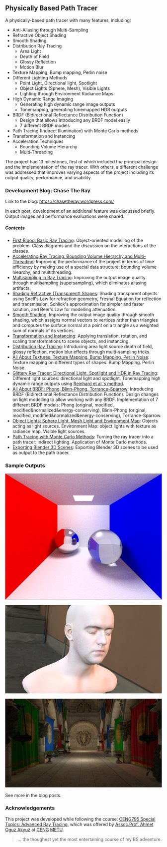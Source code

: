 ## Physically Based Path Tracer
A physically-based path tracer with many features, including:
- Anti-Aliasing through Multi-Sampling
- Refractive Object Shading
- Smooth Shading
- Distribution Ray Tracing
  - Area Light
  - Depth of Field
  - Glossy Reflection
  - Motion Blur
- Texture Mapping, Bump mapping, Perlin noise
- Different Lighting Methods
  - Point Light, Directional light, Spotlight
  - Object Lights (Sphere, Mesh), Visible Lights
  - Lighting through Environment Radiance Maps
- High Dynamic Range Imaging
  - Generating high dynamic range image outputs
  - Tonemapping, generating tonemapped HDR outputs
- BRDF (Bidirectional Reflectance Distribution Function)
  - Design that allows introducing any BRDF model easily
  - 7 different BRDF models
- Path Tracing (Indirect Illumination) with Monte Carlo methods
- Transformation and Instancing
- Acceleration Techniques
  - Bounding Volume Hierarchy
  - Multi-Threading

The project had 13 milestones, first of which included the principal design and the implementation of the ray tracer. With others, a different challenge was addressed that improves varying aspects of the project including its output quality, performance, and usability.

### Development Blog: Chase The Ray
Link to the blog: https://chasetheray.wordpress.com/

In each post, development of an additional feature was discussed briefly. Output images and performance evaluations were shared.

##### Contents
- [First Blood: Basic Ray Tracing](https://chasetheray.wordpress.com/2018/03/01/first-blood-basic-ray-tracer/): Object-oriented modelling of the problem. Class diagrams and the discussion on the interactions of the classes.
- [Accelerating Ray Tracing: Bounding Volume Hierarchy and Multi-Threading](https://chasetheray.wordpress.com/2018/03/28/accelerating-ray-tracing-bounding-volume-hierarchy-and-multi-threading/): Improving the performance of the project in terms of time efficiency by making use of a special data structure: bounding volume hiearchy, and multithreading.
- [Multisampling in Ray Tracing](https://chasetheray.wordpress.com/2018/03/28/multisampling-in-ray-tracing/): Improving the output image quality through multisampling (supersampling), which eliminates aliasing artifacts.
- [Shading Refractive (Transparent) Shapes](https://chasetheray.wordpress.com/2018/03/29/shading-refractive-transparent-shapes/): Shading transparent objects using Snell's Law for refraction geometry, Fresnal Equation for reflection and transmission, Schlick's approximation for simpler and faster solution, and Beer's Law for modelling attenuation.
- [Smooth Shading](https://chasetheray.wordpress.com/2018/04/07/smooth-shading/): Improving the output image quality through smooth shading, which assigns normal vectors to vertices rather than triangles and computes the surface normal at a point on a triangle as a weighted sum of normals of its vertices.
- [Transformation and Instancing](https://chasetheray.wordpress.com/2018/04/18/transformation-and-instancing/): Applying translation, rotation, and scaling transformations to scene objects, and instancing.
- [Distribution Ray Tracing](https://chasetheray.wordpress.com/2018/04/18/distribution-ray-tracing/): Introducing area light source depth of field, glossy reflection, motion blur effects through multi-sampling tricks.
- [All About Textures: Texture Mapping, Bump Mapping, Perlin Noise](https://chasetheray.wordpress.com/2018/05/02/all-about-textures-texture-mapping-bump-mapping-perlin-noise/): Texture mapping on different types of shapes. Bump Mapping. Perlin Noise.
- [Glittery Ray Tracer: Directional Light, Spotlight and HDR in Ray Tracing](https://chasetheray.wordpress.com/2018/05/07/glittery-ray-tracer-directional-light-spot-light-and-hdr-in-ray-tracing/): Different light sources: directional light and spotlight. Tonemapping high dynamic range outputs using [Reinhard et al.'s method](http://www.cmap.polytechnique.fr/~peyre/cours/x2005signal/hdr_photographic.pdf).
- [All About BRDF: Phong, Blinn-Phong, Torrance-Sparrow](https://chasetheray.wordpress.com/2018/05/26/all-about-brdf-phong-blinn-phong-torrance-sparrow/): Introducing BRDF (Bidirectional Reflectance Distribution Function). Design changes on light modelling to allow working with any BRDF. Implementation of 7 different BRDF models: Phong (original, modified, modified&normalized&energy-conserving), Blinn-Phong (original, modified, modified&normalized&energy-conserving), Torrance-Sparrow.
- [Object Lights: Sphere Light, Mesh Light and Environment Map](https://chasetheray.wordpress.com/2018/06/19/object-lights-sphere-light-mesh-light-and-environment-map/): Objects acting as light sources. Environment Map: object lights with texture as radiance map. Visible light sources.
- [Path Tracing with Monte Carlo Methods](https://chasetheray.wordpress.com/2018/06/19/path-tracing-with-monte-carlo-methods/): Turning the ray tracer into a path tracer: indirect lighting. Application of Monte Carlo methods.
- [Exporting Blender 3D Scenes](https://chasetheray.wordpress.com/2018/06/20/exporting-blender-3d-scenes/): Exporting Blender 3D scenes to be used as output to the path tracer.

### Sample Outputs

![Cornellbox Path Traced: Direct + Indirect Lighting](sample_outputs/cornellbox_path_uniform_100.png)

![Head Spherical Environment Light](sample_outputs/head_env_light.png)

![Sponza Path Traced: Direct + Indirect Lighting](sample_outputs/sponza_path.png)

See more in the blog posts.

### Acknowledgements
This project was developed while following the course: [CENG795 Special Topics: Advanced Ray Tracing](https://catalog.metu.edu.tr/course.php?prog=571&course_code=5710795), which was offered by [Assoc.Prof. Ahmet Oguz Akyuz](user.ceng.metu.edu.tr/~akyuz) at [CENG](http://ceng.metu.edu.tr) [METU](http://www.metu.edu.tr).

> ... the thoughest yet the most entertaining course of my BS adventure.
